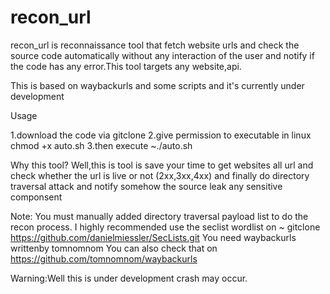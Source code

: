 # recon_url
recon_url is reconnaissance tool that fetch website urls and check the source code automatically without any interaction of the user and notify if the code has any error.This tool targets any website,api.

This is based on waybackurls and some scripts and it's currently under development

Usage

1.download the code via gitclone 
2.give permission to executable in linux
  chmod +x auto.sh
3.then execute ~./auto.sh



Why this tool?
    Well,this is tool is save your time to get websites all url and check whether the url is live or not (2xx,3xx,4xx) and finally do directory traversal attack and notify somehow the source leak any sensitive componsent
    
    
Note:
  You must manually added directory traversal payload list to do the recon process.
  I highly recommended use the seclist  wordlist on 
  ~ gitclone https://github.com/danielmiessler/SecLists.git
  You need waybackurls writtenby tomnomnom
  You can also check that on
  https://github.com/tomnomnom/waybackurls
  
Warning:Well this is under development crash may occur.
